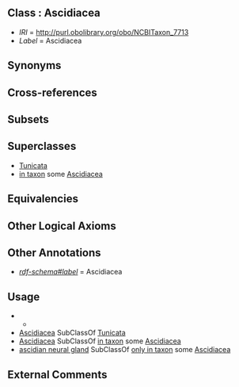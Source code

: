 
## Class : Ascidiacea

 * *IRI* = http://purl.obolibrary.org/obo/NCBITaxon_7713
 * *Label* = Ascidiacea

## Synonyms


## Cross-references


## Subsets


## Superclasses

 * [Tunicata](../../NCBITaxon/12/NCBITaxon_7712.md)
 * [in taxon](../../RO/62/RO_0002162.md) some [Ascidiacea](../../NCBITaxon/13/NCBITaxon_7713.md)

## Equivalencies


## Other Logical Axioms


## Other Annotations

 * *[rdf-schema#label](../../el/rdf-schema#label.md)* = Ascidiacea

## Usage

 * -
 * [Ascidiacea](../../NCBITaxon/13/NCBITaxon_7713.md) SubClassOf [Tunicata](../../NCBITaxon/12/NCBITaxon_7712.md)
 * [Ascidiacea](../../NCBITaxon/13/NCBITaxon_7713.md) SubClassOf [in taxon](../../RO/62/RO_0002162.md) some [Ascidiacea](../../NCBITaxon/13/NCBITaxon_7713.md)
 * [ascidian neural gland](../../UBERON/64/UBERON_0009864.md) SubClassOf [only in taxon](../../RO/60/RO_0002160.md) some [Ascidiacea](../../NCBITaxon/13/NCBITaxon_7713.md)

## External Comments

